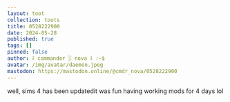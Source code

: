 ```yaml
---
layout: toot
collection: toots
title: 0528222900
date: 2024-05-28
published: true
tags: []
pinned: false
author: ⸸ commander ░ nova ⸸ :~$
avatar: /img/avatar/daemon.jpeg
mastodon: https://mastodon.online/@cmdr_nova/0528222900
---
```


well, sims 4 has been updatedit was fun having working mods for 4 days lol
